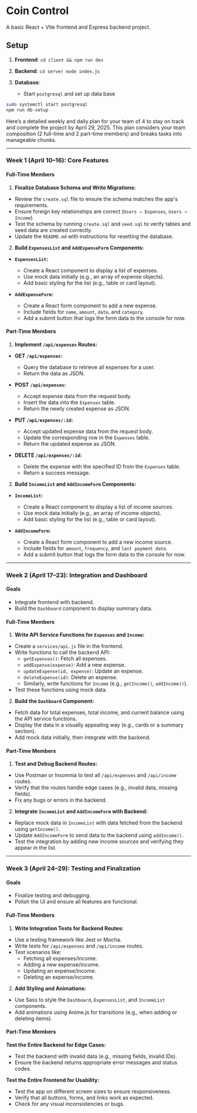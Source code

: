 # Coin Control
A basic React + Vite frontend and Express backend project.

## Setup
1. **Frontend**: `cd client && npm run dev`
2. **Backend**: `cd server node index.js`

3. **Database**:
    - Start `postgresql` and set up data base

```bash
sudo systemctl start postgresql
npm run db-setup
```

Here’s a detailed weekly and daily plan for your team of 4 to stay on track and complete the project by April 29, 2025. This plan considers your team composition (2 full-time and 2 part-time members) and breaks tasks into manageable chunks.

---

### **Week 1 (April 10–16): Core Features**

#### **Full-Time Members**

1. **Finalize Database Schema and Write Migrations:**
- Review the `create.sql` file to ensure the schema matches the app's requirements.
- Ensure foreign key relationships are correct (`Users → Expenses`, `Users → Income`).
- Test the schema by running `create.sql` and `seed.sql` to verify tables and seed data are created correctly.
- Update the `README.md` with instructions for resetting the database.

2. **Build `ExpensesList` and `AddExpenseForm` Components:**

- **`ExpensesList`:**
  - Create a React component to display a list of expenses.
  - Use mock data initially (e.g., an array of expense objects).
  - Add basic styling for the list (e.g., table or card layout).

- **`AddExpenseForm`:**
  - Create a React form component to add a new expense.
  - Include fields for `name`, `amount`, `date`, and `category`.
  - Add a submit button that logs the form data to the console for now.

#### **Part-Time Members**

1. **Implement `/api/expenses` Routes:**

- **GET `/api/expenses`:**
  - Query the database to retrieve all expenses for a user.
  - Return the data as JSON.

- **POST `/api/expenses`:**
  - Accept expense data from the request body.
  - Insert the data into the `Expenses` table.
  - Return the newly created expense as JSON.

- **PUT `/api/expenses/:id`:**
  - Accept updated expense data from the request body.
  - Update the corresponding row in the `Expenses` table.
  - Return the updated expense as JSON.

- **DELETE `/api/expenses/:id`:**
  - Delete the expense with the specified ID from the `Expenses` table.
  - Return a success message.

2. **Build `IncomeList` and `AddIncomeForm` Components:**

- **`IncomeList`:**
  - Create a React component to display a list of income sources.
  - Use mock data initially (e.g., an array of income objects).
  - Add basic styling for the list (e.g., table or card layout).

- **`AddIncomeForm`:**
  - Create a React form component to add a new income source.
  - Include fields for `amount`, `frequency`, and `last payment date`.
  - Add a submit button that logs the form data to the console for now.

---

### **Week 2 (April 17–23): Integration and Dashboard**

#### **Goals**
- Integrate frontend with backend.
- Build the `Dashboard` component to display summary data.

#### **Full-Time Members**

1. **Write API Service Functions for `Expenses` and `Income`:**
- Create a `services/api.js` file in the frontend.
- Write functions to call the backend API:
  - `getExpenses()`: Fetch all expenses.
  - `addExpense(expense)`: Add a new expense.
  - `updateExpense(id, expense)`: Update an expense.
  - `deleteExpense(id)`: Delete an expense.
  - Similarly, write functions for `Income` (e.g., `getIncome()`, `addIncome()`).
- Test these functions using mock data.

2. **Build the `Dashboard` Component:**
- Fetch data for total expenses, total income, and current balance using the API service functions.
- Display the data in a visually appealing way (e.g., cards or a summary section).
- Add mock data initially, then integrate with the backend.

#### **Part-Time Members**

1. **Test and Debug Backend Routes:**
- Use Postman or Insomnia to test all `/api/expenses` and `/api/income` routes.
- Verify that the routes handle edge cases (e.g., invalid data, missing fields).
- Fix any bugs or errors in the backend.

2. **Integrate `IncomeList` and `AddIncomeForm` with Backend:**
- Replace mock data in `IncomeList` with data fetched from the backend using `getIncome()`.
- Update `AddIncomeForm` to send data to the backend using `addIncome()`.
- Test the integration by adding new income sources and verifying they appear in the list.

---

### **Week 3 (April 24–29): Testing and Finalization**

#### **Goals**
- Finalize testing and debugging.
- Polish the UI and ensure all features are functional.

#### **Full-Time Members**

1. **Write Integration Tests for Backend Routes:**
- Use a testing framework like Jest or Mocha.
- Write tests for `/api/expenses` and `/api/income` routes.
- Test scenarios like:
  - Fetching all expenses/income.
  - Adding a new expense/income.
  - Updating an expense/income.
  - Deleting an expense/income.

2. **Add Styling and Animations:**
- Use Sass to style the `Dashboard`, `ExpensesList`, and `IncomeList` components.
- Add animations using Anime.js for transitions (e.g., when adding or deleting items).

#### **Part-Time Members**

**Test the Entire Backend for Edge Cases:**
- Test the backend with invalid data (e.g., missing fields, invalid IDs).
- Ensure the backend returns appropriate error messages and status codes.

**Test the Entire Frontend for Usability:**
- Test the app on different screen sizes to ensure responsiveness.
- Verify that all buttons, forms, and links work as expected.
- Check for any visual inconsistencies or bugs.
